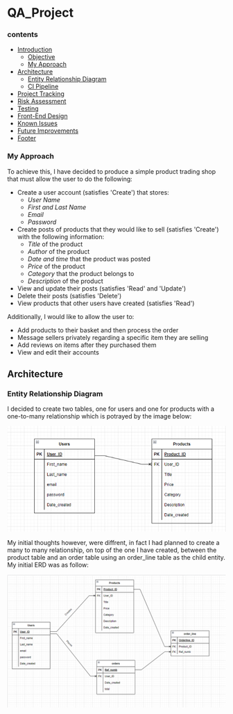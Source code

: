 # QA_Project

### contents 
* [Introduction](#introduction)
    * [Objective](#Objective)
    * [My Approach](#my-approach)
* [Architecture](#architecture)
   * [Entity Relationship Diagram](#entity-relationship-diagram)
   * [CI Pipeline](#ci-pipeline)
* [Project Tracking](#project-tracking)
* [Risk Assessment](#risk-assessment)
* [Testing](#testing)
* [Front-End Design](#front-end-design)
* [Known Issues](#known-issues)
* [Future Improvements](#future-improvements)
* [Footer](#footer)



### My Approach
To achieve this, I have decided to produce a simple product trading shop that must allow the user to do the following:
* Create a user account (satisfies 'Create') that stores:
   * *User Name*
   * *First and Last Name*
   * *Email*
   * *Password*
* Create posts of products that they would like to sell (satisfies 'Create') with the following information:
   * *Title* of the product
   * *Author* of the product
   * *Date and time* that the product was posted
   * *Price* of the product
   * *Category* that the product belongs to
   * *Description* of the product 
* View and update their posts (satisfies 'Read' and 'Update')
* Delete their posts (satisfies 'Delete')
* View products that other users have created (satisfies 'Read')

Additionally, I would like to allow the user to:
* Add products to their basket and then process the order
* Message sellers privately regarding a specific item they are selling
* Add reviews on items after they purchased them
* View and edit their accounts 


## Architecture
### Entity Relationship Diagram
I decided to create two tables, one for users and one for products with a one-to-many relationship which is potrayed by the image below:  

![erdiagram1](https://github.com/Zaksk/QA_Project/blob/main/erd.png)

My initial thoughts however, were diffrent, in fact I had planned to create a many to many relationship, on top of the one I have created, between the product table and an order table using an order_line table as the child entity. My initial ERD was as follow:

![erdiagram2](https://github.com/Zaksk/QA_Project/blob/main/erd2.png)